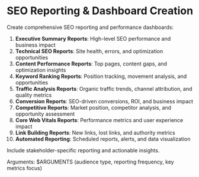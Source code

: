 # SEO Reporting & Dashboard Creation

Create comprehensive SEO reporting and performance dashboards:

1. **Executive Summary Reports**: High-level SEO performance and business impact
2. **Technical SEO Reports**: Site health, errors, and optimization opportunities
3. **Content Performance Reports**: Top pages, content gaps, and optimization insights
4. **Keyword Ranking Reports**: Position tracking, movement analysis, and opportunities
5. **Traffic Analysis Reports**: Organic traffic trends, channel attribution, and quality metrics
6. **Conversion Reports**: SEO-driven conversions, ROI, and business impact
7. **Competitive Reports**: Market position, competitor analysis, and opportunity assessment
8. **Core Web Vitals Reports**: Performance metrics and user experience impact
9. **Link Building Reports**: New links, lost links, and authority metrics
10. **Automated Reporting**: Scheduled reports, alerts, and data visualization

Include stakeholder-specific reporting and actionable insights.

Arguments: $ARGUMENTS (audience type, reporting frequency, key metrics focus)